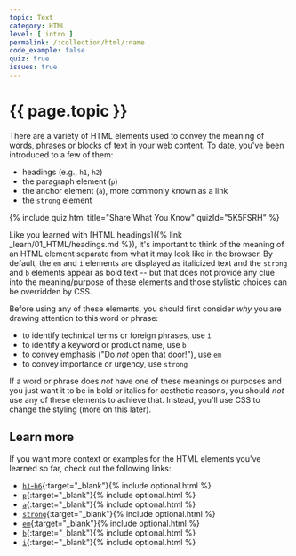 ```yaml
---
topic: Text
category: HTML
level: [ intro ]
permalink: /:collection/html/:name
code_example: false
quiz: true
issues: true
---
```


# {{ page.topic }}

There are a variety of HTML elements used to convey the meaning of words, phrases or blocks of text in your web content. To date, you've been introduced to a few of them:

- headings (e.g., `h1`, `h2`)
- the paragraph element (`p`)
- the anchor element (`a`), more commonly known as a link
- the `strong` element

<!-- HTML Text 1 -->
{% include quiz.html
  title="Share What You Know"
  quizId="5K5FSRH"
%}

Like you learned with [HTML headings]({% link _learn/01_HTML/headings.md %}), it's important to think of the meaning of an HTML element separate from what it may look like in the browser. By default, the `em` and `i` elements are displayed as italicized text and the `strong` and `b` elements appear as bold text -- but that does not provide any clue into the meaning/purpose of these elements and those stylistic choices can be overridden by CSS.

Before using any of these elements, you should first consider _why_ you are drawing attention to this word or phrase:

- to identify technical terms or foreign phrases, use `i`
- to identify a keyword or product name, use `b`
- to convey emphasis ("Do <em class="text-italic">not</em> open that door!"), use `em`
- to convey importance or urgency, use `strong`

If a word or phrase does _not_ have one of these meanings or purposes and you just want it to be in bold or italics for aesthetic reasons, you should _not_ use any of these elements to achieve that. Instead, you'll use CSS to change the styling (more on this later).

## Learn more
If you want more context or examples for the HTML elements you've learned so far, check out the following links:

- [`h1`-`h6`](https://developer.mozilla.org/en-US/docs/Web/HTML/Element/Heading_Elements){:target="_blank"}{% include optional.html %}
- [`p`](https://developer.mozilla.org/en-US/docs/Web/HTML/Element/p){:target="_blank"}{% include optional.html %}
- [`a`](https://developer.mozilla.org/en-US/docs/Web/HTML/Element/a){:target="_blank"}{% include optional.html %}
- [`strong`](https://developer.mozilla.org/en-US/docs/Web/HTML/Element/strong){:target="_blank"}{% include optional.html %}
- [`em`](https://developer.mozilla.org/en-US/docs/Web/HTML/Element/em){:target="_blank"}{% include optional.html %}
- [`b`](https://developer.mozilla.org/en-US/docs/Web/HTML/Element/b){:target="_blank"}{% include optional.html %}
- [`i`](https://developer.mozilla.org/en-US/docs/Web/HTML/Element/i){:target="_blank"}{% include optional.html %}
